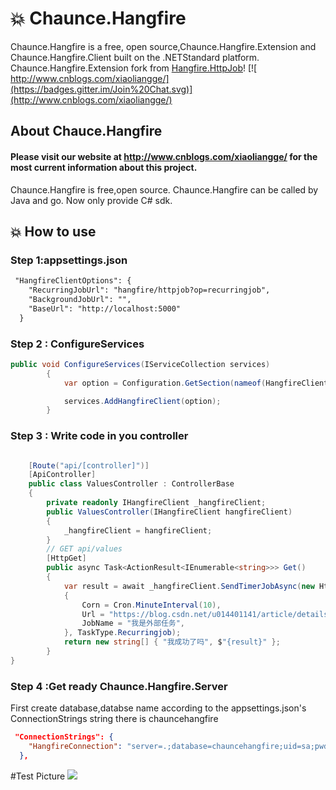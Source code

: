 
# :boom: Chaunce.Hangfire

Chaunce.Hangfire is a free, open source,Chaunce.Hangfire.Extension and Chaunce.Hangfire.Client built on the .NETStandard platform.
Chaunce.Hangfire.Extension fork from [Hangfire.HttpJob](https://github.com/yuzd/Hangfire.HttpJob)!
[![ http://www.cnblogs.com/xiaoliangge/](https://badges.gitter.im/Join%20Chat.svg)](http://www.cnblogs.com/xiaoliangge/)

## About Chauce.Hangfire

#### Please visit our website at http://www.cnblogs.com/xiaoliangge/ for the most current information about this project.

Chaunce.Hangfire is free,open source.
Chaunce.Hangfire can be called by Java and go.
Now only provide C# sdk.

## :boom:  How to use
### Step 1:appsettings.json
```xml
 "HangfireClientOptions": {
    "RecurringJobUrl": "hangfire/httpjob?op=recurringjob",
    "BackgroundJobUrl": "",
    "BaseUrl": "http://localhost:5000"
  }
```
### Step 2 : ConfigureServices

```csharp
public void ConfigureServices(IServiceCollection services)
        {
            var option = Configuration.GetSection(nameof(HangfireClientOptions)).Get<HangfireClientOptions>();

            services.AddHangfireClient(option);
        }
```
###  Step 3 : Write code in you controller 
```csharp

    [Route("api/[controller]")]
    [ApiController]
    public class ValuesController : ControllerBase
    {
        private readonly IHangfireClient _hangfireClient;
        public ValuesController(IHangfireClient hangfireClient)
        {
            _hangfireClient = hangfireClient;
        }
        // GET api/values
        [HttpGet]
        public async Task<ActionResult<IEnumerable<string>>> Get()
        {
            var result = await _hangfireClient.SendTimerJobAsync(new HttpJobItem
            {
                Corn = Cron.MinuteInterval(10),
                Url = "https://blog.csdn.net/u014401141/article/details/71086757",
                JobName = "我是外部任务",
            }, TaskType.Recurringjob);
            return new string[] { "我成功了吗", $"{result}" };
        }
}

```
### Step 4 :Get ready Chaunce.Hangfire.Server 
First create database,databse name according to the appsettings.json's ConnectionStrings string
there is chauncehangfire

```json
 "ConnectionStrings": {
    "HangfireConnection": "server=.;database=chauncehangfire;uid=sa;pwd=111111"
  },
```
#Test Picture
![](https://github.com/liuyl1992/Chaunce.Hangfire/blob/master/123512.gif)

